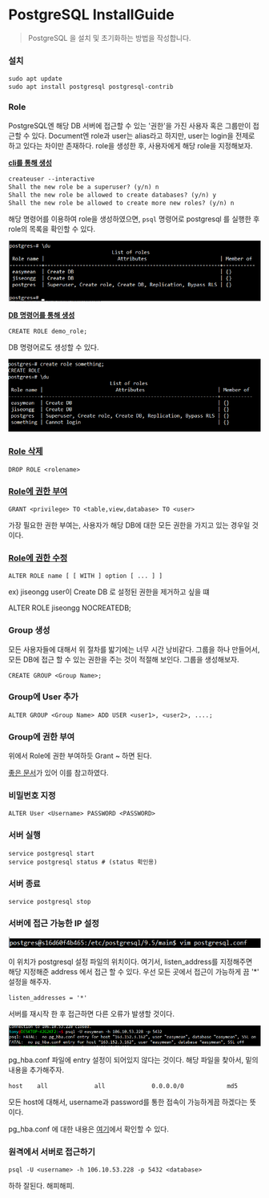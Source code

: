 # PostgreSQL InstallGuide

> PostgreSQL 을 설치 및 초기화하는 방법을 작성합니다.



### 설치 

```shell
sudo apt update
sudo apt install postgresql postgresql-contrib
```



### Role

PostgreSQL엔 해당 DB 서버에 접근할 수 있는 '권한'을 가진 사용자 혹은 그룹만이 접근할 수 있다. Document엔 role과 user는 alias라고 하지만, user는 login을 전제로 하고 있다는 차이만 존재하다. role을 생성한 후, 사용자에게 해당 role을 지정해보자.



**[cli를 통해 생성](https://www.postgresql.org/docs/9.1/app-createuser.html)**

```
createuser --interactive
Shall the new role be a superuser? (y/n) n
Shall the new role be allowed to create databases? (y/n) y
Shall the new role be allowed to create more new roles? (y/n) n
```

해당 명령어를 이용하여 role을 생성하였으면, `psql` 명령어로 postgresql 를 실행한 후 role의 목록을 확인할 수 있다.



![image-20200122133942691](images\image-20200122133942691.png)



**[DB 명령어를 통해 생성](https://www.postgresql.org/docs/8.0/sql-createuser.html)**

```
CREATE ROLE demo_role;
```

DB 명령어로도 생성할 수 있다. 



![image-20200122134223036](images\image-20200122134223036.png)



### [Role 삭제](https://www.postgresql.org/docs/9.4/sql-dropuser.html)

```
DROP ROLE <rolename>
```



### [Role에 권한 부여](https://www.postgresql.org/docs/9.0/sql-grant.html)

```
GRANT <privilege> TO <table,view,database> TO <user>
```

가장 필요한 권한 부여는, 사용자가 해당 DB에 대한 모든 권한을 가지고 있는 경우일 것이다.



### [Role에 권한 수정](https://www.postgresql.org/docs/9.1/sql-alterrole.html)

```
ALTER ROLE name [ [ WITH ] option [ ... ] ]
```



ex) jiseongg user이 Create DB 로 설정된 권한을 제거하고 싶을 떄

ALTER ROLE jiseongg NOCREATEDB;



### Group 생성

모든 사용자들에 대해서 위 절차를 밟기에는 너무 시간 낭비같다. 그룹을 하나 만들어서, 모든 DB에 접근 할 수 있는 권한을 주는 것이 적절해 보인다. 그룹을 생성해보자.

```
CREATE GROUP <Group Name>;
```



### Group에 User 추가

```
ALTER GROUP <Group Name> ADD USER <user1>, <user2>, ....;
```



### Group에 권한 부여

위에서 Role에 권한 부여하듯 Grant ~ 하면 된다.

[좋은 문서](https://tableplus.com/blog/2018/04/postgresql-how-to-grant-access-to-users.html)가 있어 이를 참고하였다.



### 비밀번호 지정

```
ALTER User <Username> PASSWORD <PASSWORD>
```



### 서버 실행

```
service postgresql start
service postgresql status # (status 확인용)
```

 

### 서버 종료

```
service postgresql stop
```



### 서버에 접근 가능한 IP 설정

![image-20200122143511303](images\image-20200122143511303.png)

이 위치가 postgresql 설정 파일의 위치이다. 여기서, listen_address를 지정해주면 해당 지정해준 address 에서 접근 할 수 있다. 우선 모든 곳에서 접근이 가능하게 끔 '*' 설정을 해주자.



```
listen_addresses = '*'    
```

서버를 재시작 한 후 접근하면 다른 오류가 발생할 것이다.

![image-20200122145356346](images\image-20200122145356346.png)

pg_hba.conf 파일에 entry 설정이 되어있지 않다는 것이다. 해당 파일을 찾아서, 밑의 내용을 추가해주자.

```
host    all             all             0.0.0.0/0            md5
```

모든 host에 대해서, username과 password를 통한 접속이 가능하게끔 하겠다는 뜻이다.

pg_hba.conf 에 대한 내용은 [여기](https://www.postgresql.org/docs/9.3/auth-pg-hba-conf.html)에서 확인할 수 있다.



### 원격에서 서버로 접근하기

```
psql -U <username> -h 106.10.53.228 -p 5432 <database>
```

하하 잘된다. 해피해피.



